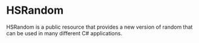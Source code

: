 # HSRandom
HSRandom is a public resource that provides a new version of random that can be used in many different C# applications.

